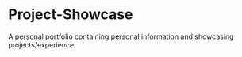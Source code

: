 # Project-Showcase
A personal portfolio containing personal information and showcasing projects/experience.
